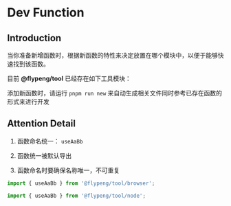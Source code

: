 # Dev Function

## Introduction

当你准备新增函数时，根据新函数的特性来决定放置在哪个模块中，以便于能够快速找到该函数。

目前 **@flypeng/tool** 已经存在如下工具模块：

<script lang="ts" setup>
	import DevFunctionModulesShow from '../.vitepress/components/DevFunctionModulesShow.vue'
</script>

<DevFunctionModulesShow />

添加新函数时，请运行 `pnpm run new` 来自动生成相关文件同时参考已存在函数的形式来进行开发

## Attention Detail

1. 函数命名统一： `useAaBb`

2. 函数统一被默认导出

3. 函数命名时要确保名称唯一，不可重复

```ts
import { useAaBb } from '@flypeng/tool/browser';

import { useAaBb } from '@flypeng/tool/node';
```
